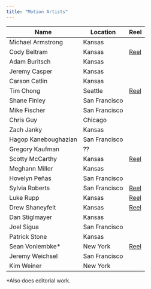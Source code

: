 ```yaml
---
title: "Motion Artists"
---
```

Name | Location | Reel
--|--|--
Michael Armstrong | Kansas | 
Cody Beltram | Kansas | [Reel](https://vimeo.com/657511471)
Adam Buritsch | Kansas | 
Jeremy Casper | Kansas | 
Carson Catlin | Kansas | 
Tim Chong | Seattle | [Reel](https://vimeo.com/503301825)
Shane Finley | San Francisco |
Mike Fischer |  San Francisco |
Chris Guy |  Chicago |
Zach Janky | Kansas | 
Hagop Kaneboughazian | San Francisco |
Gregory Kaufman | ?? | 
Scotty McCarthy |Kansas | [Reel](https://f.io/q_oH4wT3)
Meghann Miller | Kansas |  
Hovelyn Peñas |  San Francisco |
Sylvia Roberts | San Francisco | [Reel](https://f.io/_nW7Xuv-)
Luke Rupp | Kansas | [Reel](https://vimeo.com/812527777)
Drew Shaneyfelt | Kansas | [Reel](https://f.io/4RWOwMq4)
Dan Stiglmayer | Kansas |  
Joel Sigua | San Francisco |
Patrick Stone | Kansas |  
Sean Vonlembke* | New York | [Reel](https://vimeo.com/450133249)
Jeremy Weichsel | San Francisco | 
Kim Weiner | New York | 

*Also does editorial work.
